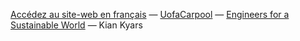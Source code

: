 [Accédez au site-web en français](/fr/)
&mdash;
[UofaCarpool](https://www.linkedin.com/company/uofacarpool)
&mdash;
[Engineers for a Sustainable World](https://eswualberta.com/)
&mdash;
Kian Kyars
